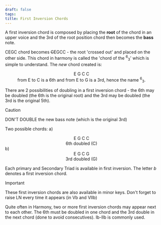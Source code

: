 ```yaml
---
draft: false
tags:
title: First Inversion Chords
---
```

A first inversion chord is composed by placing the **root** of the chord in an upper voice and the 3rd of the root position chord then becomes the **bass** note.

CEGC chord becomes ~~C~~EGCC - the root 'crossed out' and placed on the other side. This chord in harmony is called the 'chord of the <sup>6</sup><sub>3</sub>' which is simple to understand. The *new* chord created is:

<center>E  G  C  C</center>

<center>from E to C is a 6th and from E to G is a 3rd, hence the name <sup>6</sup><sub>3</sub>.
</center>

There are 2 possibilities of doubling in a first inversion chord - the 6th may be doubled (the 6th is the original root) and the 3rd may be doubled (the 3rd is the original 5th).

> [!Caution]
> DON'T DOUBLE the new bass note (which is the original 3rd)

Two possible chords:
a)
<center>E  G  C  C</center>
<center>6th doubled (C)</center>
b)
<center>E  G  C  G</center>
<center>3rd doubled (G)</center>

Each primary and Secondary Triad is available in first inversion. The letter *b* denotes a first inversion chord.

> [!Important]
> These first inversion chords are also available in minor keys. Don't forget to raise LN every time it appears (in Vb and VIIb)

Quite often in Harmony, two or more first inversion chords may appear next to each other. The 6th must be doubled in one chord and the 3rd double in the next chord (done to avoid consecutives). Ib-IIb is commonly used.

